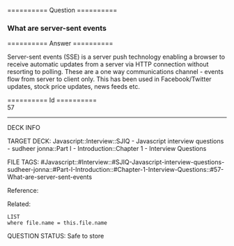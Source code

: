 ========== Question ==========  

### What are server-sent events  

========== Answer ==========  

Server-sent events (SSE) is a server push technology enabling a browser to
receive automatic updates from a server via HTTP connection without resorting to
polling. These are a one way communications channel - events flow from server to
client only. This has been used in Facebook/Twitter updates, stock price
updates, news feeds etc.

========== Id ==========  
57

---

DECK INFO

TARGET DECK: Javascript::Interview::SJIQ - Javascript interview questions - sudheer jonna::Part I - Introduction::Chapter 1 - Interview Questions

FILE TAGS: #Javascript::#Interview::#SJIQ-Javascript-interview-questions-sudheer-jonna::#Part-I-Introduction::#Chapter-1-Interview-Questions::#57-What-are-server-sent-events

Reference:

Related:

```dataview
LIST
where file.name = this.file.name
```

QUESTION STATUS: Safe to store
